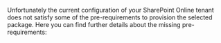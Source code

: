 Unfortunately the current configuration of your SharePoint Online tenant does not satisfy some of the pre-requirements to provision the selected package.
Here you can find further details about the missing pre-requirements:
